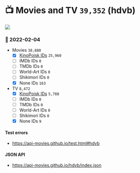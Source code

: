 # :tv: Movies and TV `39,352` (hdvb)

<a href="https://API-Movies.github.io"><img src="https://API-Movies.github.io/banner.png?cache"></a>

### :date: 2022-02-04
- Movies `30,880`
  - [x] <a href="https://API-Movies.github.io/hdvb/movie_kinopoisk_ids.json">KinoPoisk IDs</a> `25,960`
  - [ ] IMDb IDs `0`
  - [ ] TMDb IDs `0`
  - [ ] World-Art IDs `0`
  - [ ] Shikimori IDs `0`
  - [x] None IDs `163`
- TV `8,472`
  - [x] <a href="https://API-Movies.github.io/hdvb/tv_kinopoisk_ids.json">KinoPoisk IDs</a> `5,788`
  - [ ] IMDb IDs `0`
  - [ ] TMDb IDs `0`
  - [ ] World-Art IDs `0`
  - [ ] Shikimori IDs `0`
  - [x] None IDs `9`
#### Test errors
- <a href='https://api-movies.github.io/test.html#hdvb'>https://api-movies.github.io/test.html#hdvb</a>
#### JSON API
- <a href='https://api-movies.github.io/hdvb/index.json'>https://api-movies.github.io/hdvb/index.json</a>
